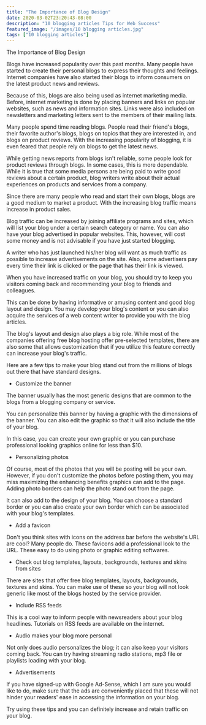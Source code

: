 ```yaml
---
title: "The Importance of Blog Design"
date: 2020-03-02T23:20:43-08:00
description: "10 blogging articles Tips for Web Success"
featured_image: "/images/10 blogging articles.jpg"
tags: ["10 blogging articles"]
---
```


The Importance of Blog Design

Blogs have increased popularity over this past months.  Many people have started to create their personal blogs to express their thoughts and feelings.  Internet companies have also started their blogs to inform consumers on the latest product news and reviews.

Because of this, blogs are also being used as internet marketing media.  Before, internet marketing is done by placing banners and links on popular websites, such as news and information sites.  Links were also included on newsletters and marketing letters sent to the members of their mailing lists.

Many people spend time reading blogs.  People read their friend's blogs, their favorite author's blogs, blogs on topics that they are interested in, and blogs on product reviews.  With the increasing popularity of blogging, it is even feared that people rely on blogs to get the latest news.

While getting news reports from blogs isn't reliable, some people look for product reviews through blogs.  In some cases, this is more dependable.  While it is true that some media persons are being paid to write good reviews about a certain product, blog writers write about their actual experiences on products and services from a company.

Since there are many people who read and start their own blogs, blogs are a good medium to market a product.  With the increasing blog traffic means increase in product sales.

Blog traffic can be increased by joining affiliate programs and sites, which will list your blog under a certain search category or name.  You can also have your blog advertised in popular websites.  This, however, will cost some money and is not advisable if you have just started blogging.

A writer who has just launched his/her blog will want as much traffic as possible to increase advertisements on the site.  Also, some advertisers pay every time their link is clicked or the page that has their link is viewed.

When you have increased traffic on your blog, you should try to keep you visitors coming back and recommending your blog to friends and colleagues.

This can be done by having informative or amusing content and good blog layout and design.  You may develop your blog's content or you can also acquire the services of a web content writer to provide you with the blog articles.

The blog's layout and design also plays a big role.  While most of the companies offering free blog hosting offer pre-selected templates, there are also some that allows customization that if you utilize this feature correctly can increase your blog's traffic.

Here are a few tips to make your blog stand out from the millions of blogs out there that have standard designs.

* Customize the banner

The banner usually has the most generic designs that are common to the blogs from a blogging company or service.

You can personalize this banner by having a graphic with the dimensions of the banner.  You can also edit the graphic so that it will also include the title of your blog.

In this case, you can create your own graphic or you can purchase professional looking graphics online for less than $10.

* Personalizing photos

Of course, most of the photos that you will be posting will be your own.  However, if you don't customize the photos before posting them, you may miss maximizing the enhancing benefits graphics can add to the page.  Adding photo borders can help the photo stand out from the page.  

It can also add to the design of your blog.  You can choose a standard border or you can also create your own border which can be associated with your blog's templates.

* Add a favicon

Don't you think sites with icons on the address bar before the website's URL are cool?  Many people do.  These favicons add a professional look to the URL.  These easy to do using photo or graphic editing softwares.

* Check out blog templates, layouts, backgrounds, textures and skins from sites

There are sites that offer free blog templates, layouts, backgrounds, textures and skins.  You can make use of these so your blog will not look generic like most of the blogs hosted by the service provider.

* Include RSS feeds

This is a cool way to inform people with newsreaders about your blog headlines.  Tutorials on RSS feeds are available on the internet.

* Audio makes your blog more personal

Not only does audio personalizes the blog; it can also keep your visitors coming back.  You can try having streaming radio stations, mp3 file or playlists loading with your blog.

* Advertisements

If you have signed-up with Google Ad-Sense, which I am sure you would like to do, make sure that the ads are conveniently placed that these will not hinder your readers' ease in accessing the information on your blog.

Try using these tips and you can definitely increase and retain traffic on your blog.




